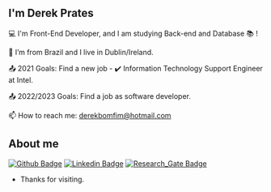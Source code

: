 ## I'm Derek Prates


:computer: I'm Front-End Developer, and I am studying Back-end and Database :books: !

:house_with_garden: I’m from Brazil and I live in Dublin/Ireland.

:outbox_tray: 2021 Goals: Find a new job - :heavy_check_mark: 
Information Technology Support Engineer at Intel.

:outbox_tray: 2022/2023 Goals: Find a job as software developer.

📫 How to reach me: derekbomfim@hotmail.com
 

## About me

[![Github Badge](https://img.shields.io/badge/-Github-000?style=flat-square&logo=Github&logoColor=white&link=https://github.com/derekbomfimprates)](https://github.com/derekbomfimprates) [![Linkedin Badge](https://img.shields.io/badge/-LinkedIn-blue?style=flat-square&logo=Linkedin&logoColor=white&link=https://www.linkedin.com/in/derekprates/)]( https://www.linkedin.com/in/derekprates/) [![Research_Gate Badge](https://img.shields.io/badge/Research_Gate-00CCBB.svg?&style=flat-square&logo=ResearchGate&logoColor=white&link=https://www.researchgate.net/profile/Derek-Prates)]( https://www.researchgate.net/profile/Derek-Prates) 


- Thanks for visiting.

<!---
derekbomfimprates/derekbomfimprates is a ✨ special ✨ repository because its `README.md` (this file) appears on your GitHub profile.
You can click the Preview link to take a look at your changes.
--->
